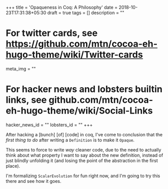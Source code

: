 +++
title = 'Opaqueness in Coq: A Philosophy'
date = 2018-10-23T17:31:38+05:30
draft = true
tags = []
description = ""

# For twitter cards, see https://github.com/mtn/cocoa-eh-hugo-theme/wiki/Twitter-cards
meta_img = ""

# For hacker news and lobsters builtin links, see github.com/mtn/cocoa-eh-hugo-theme/wiki/Social-Links
hacker_news_id = ""
lobsters_id = ""
+++

After hacking a [bunch] [of] [code] in coq, I've come to conclusion that
the _first thing to do_ after writing a `Definition` is to make it `Opaque`.

This seems to force to write _way_ cleaner code, due to the need to actually
think about what property I want to say about the new definition, instead
of just blindly unfolding it (and losing the point of the abstraction in the
first place).

I'm formalizing `ScalarEvolution` for fun right now, and I'm going to try
this there and see how it goes.
